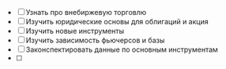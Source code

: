 - [ ] Узнать про внебиржевую торговлю 
- [ ] Изучить юридические основы для облигаций и акция 
- [ ] Изучить новые инструменты
- [ ] Изучить зависимость фьючерсов и базы
- [ ] Законспектировать данные по основным инструментам 
- [ ] 
